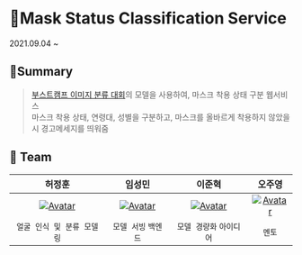 # 🌟Mask Status Classification Service

2021.09.04 ~

## 📑Summary

> [부스트캠프 이미지 분류 대회](https://github.com/boostcampaitech2/image-classification-level1-12/tree/server-hun)의 모델을 사용하여, 마스크 착용 상태 구분 웹서비스  
> 마스크 착용 상태, 연령대, 성별을 구분하고, 마스크를 올바르게 착용하지 않았을 시 경고메세지를 띄워줌  

## 👋 Team

|                            허정훈                            |                            임성민                            |                            이준혁                            |                            오주영                            |
| :----------------------------------------------------------: | :----------------------------------------------------------: | :----------------------------------------------------------: | :----------------------------------------------------------: |
| [![Avatar](https://avatars.githubusercontent.com/u/54921730?v=4)](https://github.com/herjh0405) | [![Avatar](https://avatars.githubusercontent.com/u/49228132?v=4)](https://github.com/mickeyshoes) | [![Avatar](https://avatars.githubusercontent.com/u/49234207?v=4)](https://github.com/kmouleejunhyuk) | [![Avatar](https://avatars.githubusercontent.com/u/69762559?v=4)](https://github.com/Jy0923) |
|                  `얼굴 인식 및 분류 모델링`                  |                     `모델 서빙` `백엔드`                     |                   `모델 경량화` `아이디어`                   |                            `멘토`                            |

